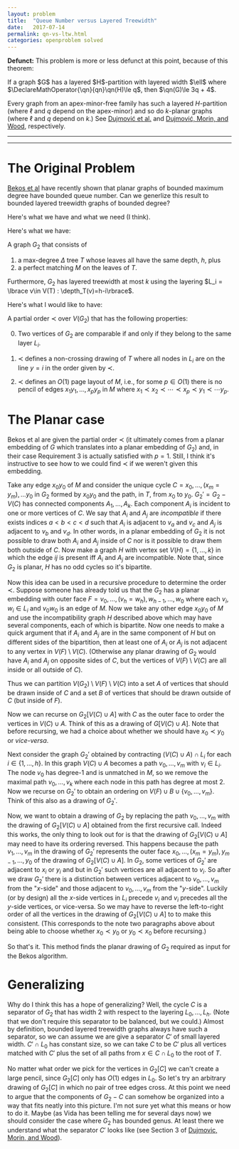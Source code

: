 ```yaml
---
layout: problem
title:  "Queue Number versus Layered Treewidth"
date:   2017-07-14
permalink: qn-vs-ltw.html
categories: openproblem solved
---
```

**Defunct:** This problem is more or less defunct at this point, because of this theorem:

<div class="theorem">
  If a graph $G$ has a layered $H$-partition with layered width $\ell$ where $\DeclareMathOperator{\qn}{qn}\qn(H)\le q$, then $\qn(G)\le 3q + 4$.
</div>

Every graph from an apex-minor-free family has such a layered $H$-partition (where $\ell$ and $q$ depend on the apex-minor) and so do $k$-planar graphs (where $\ell$ and $q$ depend on $k$.)  See [Dujmović et al.](https://arxiv.org/abs/1904.04791) and [Dujmović, Morin, and Wood](), respectively.

---
---

# The Original Problem

$\DeclareMathOperator{\depth}{depth}$[Bekos et al][bekos-ea] have recently shown that planar graphs of bounded maximum degree have bounded queue number.  Can we generlize this result to bounded layered treewidth graphs of bounded degree?

Here's what we have and what we need  (I think).

Here's what we have:

A graph $G_2$ that consists of
1. a max-degree $\Delta$ tree $T$ whose leaves all have the same depth, $h$, plus
2. a perfect matching $M$ on the leaves of $T$.

Furthermore, $G_2$ has layered treewidth at most $k$ using the layering $L_i = \lbrace v\in V(T) : \depth_T(v)=h-i\rbrace$.

Here's what I would like to have:

A partial order $\prec$ over $V(G_2)$ that has the following properties:

0. Two vertices of $G_2$ are comparable if and only if they belong to the same layer $L_i$.

1. $\prec$ defines a non-crossing drawing of $T$ where all nodes in $L_i$ are on the line $y=i$ in the order given by $\prec$.

2. $\prec$ defines an $O(1)$ page layout of $M$, i.e., for some $p\in O(1)$ there is no pencil of edges $x_1y_1,\ldots,x_py_p$ in $M$ where $x_1\prec x_2\prec\cdots\prec x_p \prec y_1 \prec\cdots y_p$.

# The Planar case

Bekos et al are given the partial order $\prec$ (it ultimately comes from a planar embedding of $G$ which translates into a planar embedding of $G_2$) and, in their case Requirement 3 is actually satisfied with $p=1$.  Still, I think it's instructive to see how to we could find $\prec$ if we weren't given this embedding.

Take any edge $x_0y_0$ of $M$ and consider the unique cycle $C=x_0,\ldots,(x_m=y_m),\ldots y_0$ in $G_2$ formed by $x_0y_0$ and the path, in $T$, from $x_0$ to $y_0$.  $G_2'=G_2-V(C)$ has connected components $A_1,\ldots,A_k$.  Each component $A_i$ is incident to one or more vertices of $C$.  We say that $A_i$ and $A_j$ are *incompatible* if there exists indices $a<b<c<d$ such that $A_i$ is adjacent to $v_a$ and $v_c$ and $A_j$ is adjacent to $v_b$ and $v_d$.  In other words, in a planar embedding of $G_2$ it is not possible to draw both $A_i$ and $A_j$ inside of $C$ nor is it possible to draw them both outside of $C$.  Now make a graph $H$ with vertex set $V(H)=\lbrace 1,\ldots,k\rbrace$ in which the edge $ij$ is present iff $A_i$ and $A_j$ are incompatible.  Note that, since $G_2$ is planar, $H$ has no odd cycles so it's bipartite.

Now this idea can be used in a recursive procedure to determine the order $\prec$.  Suppose someone has already told us that the $G_2$ has a planar embedding with outer face $F=v_0,\ldots,(v_h=w_h),w_{h-1},\ldots,w_0$ where each $v_i,w_i\in L_i$ and $v_0w_0$ is an edge of $M$.  Now we take any other edge $x_0y_0$ of $M$ and use the incompatibility graph $H$ described above which may have several components, each of which is bipartite.  Now one needs to make a quick argument that if $A_i$ and $A_j$ are in the same component of $H$ but on different sides of the bipartition, then at least one of $A_i$ or $A_j$ is not adjacent to any vertex in $V(F)\setminus V(C)$.  (Otherwise any planar drawing of $G_2$ would have $A_i$ and $A_j$ on opposite sides of $C$, but the vertices of $V(F)\setminus V(C)$ are all inside or all outside of $C$).  

Thus we can partition $V(G_2)\setminus V(F)\setminus V(C)$ into a set $A$ of vertices that should be drawn inside of $C$ and a set $B$ of vertices that should be drawn outside of $C$ (but inside of $F$).  

Now we can recurse on $G_2[V(C)\cup A]$ with $C$ as the outer face to order the vertices in $V(C)\cup A$.  Think of this as a drawing of $G[V(C)\cup A]$.  Note that before recursing, we had a choice about whether we should have $x_0\prec y_0$ or *vice-versa*.

Next consider the graph $G_2'$ obtained by contracting $(V(C)\cup A)\cap L_i$ for each $i\in\lbrace 1,\ldots,h\rbrace$.  In this graph $V(C)\cup A$ becomes a path $v_0,\ldots,v_m$ with $v_i\in L_i$.   The node $v_0$ has degree-1 and is unmatched in $M$, so we remove the maximal path $v_0,\ldots,v_k$ where each node in this path has degree at most 2.  Now we recurse on $G_2'$ to obtain an ordering on $V(F)\cup B\cup\lbrace v_0,\ldots,v_m\rbrace$.  Think of this also as a drawing of $G_2'$.


Now, we want to obtain a drawing of $G_2$ by replacing the path $v_0,\ldots,v_m$ with the drawing of $G_2[V(C)\cup A]$ obtained from the first recursive call.  Indeed this works, the only thing to look out for is that the drawing of $G_2[V(C)\cup A]$ may need to have its ordering reversed.  This happens because the path $v_1,\ldots,v_m$ in the drawing of $G_2'$ represents the outer face $x_0,\ldots,(x_m=y_m),y_{m-1},\ldots,y_0$ of the drawing of $G_2[V(C)\cup A]$. In $G_2$, some vertices of $G_2'$ are adjacent to $x_i$ or $y_i$ and but in $G_2'$ such vertices are all adjacent to $v_i$.  So after we draw $G_2'$ there is a distinction between vertices adjacent to $v_0,\ldots,v_m$ from the "$x$-side" and those adjacent to $v_0,\ldots,v_m$ from the "$y$-side".  Luckily (or by design) all the $x$-side vertices in $L_i$ precede $v_i$ and $v_i$ precedes all the $y$-side vertices, or vice-versa.  So we may have to reverse the left-to-right order of all the vertices in the drawing of $G_2[V(C)\cup A]$ to to make this consistent. (This corresponds to the note two paragraphs above about being able to choose whether $x_0\prec y_0$ or $y_0\prec x_0$ before recursing.)

So that's it. This method finds the planar drawing of $G_2$ required as input for the Bekos algorithm.

# Generalizing

Why do I think this has a hope of generalizing?  Well, the cycle $C$ is a separator of $G_2$ that has width 2 with respect to the layering $L_0,\ldots,L_h$.  (Note that we don't require this separator to be balanced, but we could.)  Almost by definition, bounded layered treewidth graphs always have such a separator, so we can assume we are give a separator $C'$ of small layered width.  $C'\cap L_0$ has constant size, so we can take $C$ to be $C'$ plus all vertices matched with $C'$ plus the set of all paths from $x\in C\cap L_0$ to the root of $T$.

No matter what order we pick for the vertices in $G_2[C]$ we can't create a large pencil, since $G_2[C]$ only has $O(1)$ edges in $L_0$.  So let's try an arbitrary drawing of $G_2[C]$ in which no pair of tree edges cross.  At this point we need to argue that the components of $G_2-C$ can somehow be organized into a way that fits neatly into this picture.  I'm not sure yet what this means or how to do it.  Maybe (as Vida has been telling me for several days now) we should consider the case where $G_2$ has bounded genus.  At least there we understand what the separator $C'$ looks like (see Section 3 of [Dujmovic, Morin, and Wood][dmw]).


[dmw]:https://arxiv.org/pdf/1306.1595.pdf
[ganley-heath]:https://www.sciencedirect.com/science/article/pii/S0166218X00001785
[bekos-ea]:https://arxiv.org/abs/1811.00816
